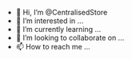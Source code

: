 - 👋 Hi, I’m @CentralisedStore
- 👀 I’m interested in ...
- 🌱 I’m currently learning ...
- 💞️ I’m looking to collaborate on ...
- 📫 How to reach me ...

<!---
CentralisedStore/CentralisedStore is a ✨ special ✨ repository because its `README.md` (this file) appears on your GitHub profile.
You can click the Preview link to take a look at your changes.
--->
